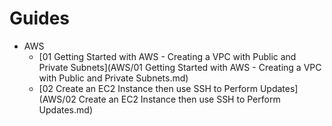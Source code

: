 # Guides

* AWS
  - [01 Getting Started with AWS - Creating a VPC with Public and Private Subnets](AWS/01 Getting Started with AWS - Creating a VPC with Public and Private Subnets.md)
  - [02 Create an EC2 Instance then use SSH to Perform Updates](AWS/02 Create an EC2 Instance then use SSH to Perform Updates.md)
